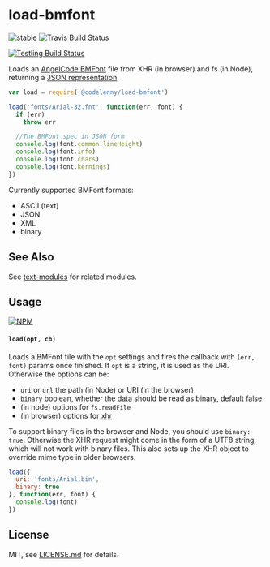 # load-bmfont

[![stable](http://badges.github.io/stability-badges/dist/stable.svg)](http://github.com/badges/stability-badges)
[![Travis Build Status](https://travis-ci.org/CodeLenny/load-bmfont.svg?branch=master)](https://travis-ci.org/CodeLenny/load-bmfont)

[![Testling Build Status](https://ci.testling.com/CodeLenny/load-bmfont.png)](https://ci.testling.com/CodeLenny/load-bmfont)

Loads an [AngelCode BMFont](http://www.angelcode.com/products/bmfont/) file from XHR (in browser) and fs (in Node), returning a [JSON representation](json-spec.md).

```js
var load = require('@codelenny/load-bmfont')

load('fonts/Arial-32.fnt', function(err, font) {
  if (err)
    throw err

  //The BMFont spec in JSON form
  console.log(font.common.lineHeight)
  console.log(font.info)
  console.log(font.chars)
  console.log(font.kernings)
})
```

Currently supported BMFont formats:

- ASCII (text)
- JSON
- XML
- binary

## See Also

See [text-modules](https://github.com/mattdesl/text-modules) for related modules.

## Usage

[![NPM](https://nodei.co/npm/load-bmfont.png)](https://www.npmjs.com/package/load-bmfont)

#### `load(opt, cb)`

Loads a BMFont file with the `opt` settings and fires the callback with `(err, font)` params once finished. If `opt` is a string, it is used as the URI. Otherwise the options can be:

- `uri` or `url` the path (in Node) or URI (in the browser)
- `binary` boolean, whether the data should be read as binary, default false
- (in node) options for `fs.readFile`
- (in browser) options for [xhr](https://github.com/Raynos/xhr)

To support binary files in the browser and Node, you should use `binary: true`. Otherwise the XHR request might come in the form of a UTF8 string, which will not work with binary files. This also sets up the XHR object to override mime type in older browsers.

```js
load({
  uri: 'fonts/Arial.bin',
  binary: true
}, function(err, font) {
  console.log(font)
})
```

## License

MIT, see [LICENSE.md](http://github.com/CodeLenny/load-bmfont/blob/master/LICENSE.md) for details.

